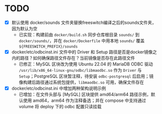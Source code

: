 # TODO

- [x] 默认使用 docker/sounds 文件夹替换freeswitch编译之后的sounds文件夹，因为默认为空
	- 已实现：构建前由 `docker/build.sh` 同步仓库根目录 `sounds/` 到 `docker/sounds/`，并在 `docker/Dockerfile` 中用本地 `sounds/` 覆盖 `${FREESWITCH_PREFIX}/sounds`
- [x] docker/etc/odbcinst.ini 文件中的 Driver 和 Setup 路径是否是docker镜像之内的路径？如何确保路径文件存在？当前镜像是否存在此路径文件
	- 已修正：MySQL 区块改为使用 Ubuntu 22.04 的 MariaDB ODBC 驱动 `/usr/lib/x86_64-linux-gnu/odbc/libmaodbc.so` 作为 `Driver` 与 `Setup`；PostgreSQL 区块暂注释，待安装 `odbc-postgresql` 后启用；镜像构建后路径通过系统包提供，`libmaodbc.so` 可用，确保文件存在
- [x] docker/etc/odbcinst.ini 中增加两种架构说明示例
	- 已增加：在文件头部与 [MySQL] 区块提供 amd64/arm64 路径示例，默认使用 amd64，arm64 作为注释备选；并在 compose 中支持通过 volume 将 deploy 下的 odbc 配置只读挂载